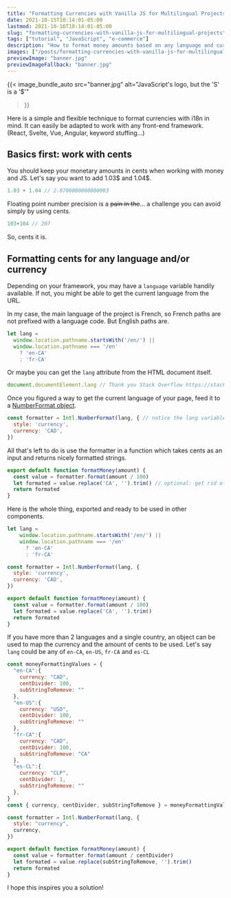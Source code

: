 ```yaml
---
title: "Formatting Currencies with Vanilla JS for Multilingual Projects"
date: 2021-10-15T10:14:01-05:00
lastmod: 2021-10-16T10:14:01-05:00
slug: "formatting-currencies-with-vanilla-js-for-multilingual-projects"
tags: ["tutorial", "JavaScript", "e-commerce"]
description: "How to format money amounts based on any language and currency using only pure, vanilla javaScript."
images: ["/posts/formatting-currencies-with-vanilla-js-for-multilingual-projects/banner.jpg"]
previewImage: "banner.jpg"
previewImageFallback: "banner.jpg"
---
```


{{< image_bundle_auto
  src="banner.jpg"
  alt="JavaScript's logo, but the 'S' is a '$'"
>}}

Here is a simple and flexible technique to format currencies with i18n in mind. 
It can easily be adapted to work with any front-end framework. 
(React, Svelte, Vue, Angular, keyword stuffing...)

## Basics first: work with cents

You should keep your monetary amounts in cents when working with money and JS.
Let's say you want to add 1.03$ and 1.04$.
```js
1.03 + 1.04 // 2.0700000000000003
```
Floating point number precision is a ~~pain in the~~... a challenge you can avoid 
simply by using cents.
```js
103+104 // 207
```

So, cents it is.

## Formatting cents for any language and/or currency

Depending on your framework, you may have a `language` variable handily 
available.
If not, you might be able to get the current language from the URL.

In my case, the main language of the project is French, so French paths are not
prefixed with a language code. But English paths are.

```js
let lang =
  window.location.pathname.startsWith('/en/') ||
  window.location.pathname === '/en'
    ? 'en-CA'
    : 'fr-CA'
```

Or maybe you can get the `lang` attribute from the HTML document itself.
```js
document.documentElement.lang // Thank you Stack Overflow https://stackoverflow.com/a/949578/5941620
```

Once you figured a way to get the current language of your page, feed it to a 
[NumberFormat object](https://developer.mozilla.org/en-US/docs/Web/JavaScript/Reference/Global_Objects/Intl/NumberFormat).

```js
const formatter = Intl.NumberFormat(lang, { // notice the lang variable
  style: 'currency',
  currency: 'CAD',
})
```

All that's left to do is use the formatter in a function which takes cents as 
an input and returns nicely formatted strings.
```js
export default function formatMoney(amount) {
  const value = formatter.format(amount / 100)
  let formated = value.replace('CA', '').trim() // optional: get rid of the currency code
  return formated
}
```

Here is the whole thing, exported and ready to be used in other components.

```js
let lang =
    window.location.pathname.startsWith('/en/') ||
    window.location.pathname === '/en'
      ? 'en-CA'
      : 'fr-CA'

const formatter = Intl.NumberFormat(lang, {
  style: 'currency',
  currency: 'CAD',
})

export default function formatMoney(amount) {
  const value = formatter.format(amount / 100)
  let formated = value.replace('CA', '').trim()
  return formated
}
```

If you have more than 2 languages and a single country, an object can be used to
map the currency and the amount of cents to be used.
Let's say `lang` could be any of `en-CA`, `en-US`, `fr-CA` and `es-CL`
```js
const moneyFormattingValues = {
  "en-CA":{
    currency: "CAD", 
    centDivider: 100, 
    subStringToRemove: ""
  },
  "en-US":{
    currency: "USD", 
    centDivider: 100, 
    subStringToRemove: ""
  },
  "fr-CA":{
    currency: "CAD", 
    centDivider: 100, 
    subStringToRemove: "CA"
  },
  "es-CL":{
    currency: "CLP", 
    centDivider: 1, 
    subStringToRemove: ""
  },
}
const { currency, centDivider, subStringToRemove } = moneyFormattingValues[lang]

const formatter = Intl.NumberFormat(lang, {
  style: "currency",
  currency,
})

export default function formatMoney(amount) {
  const value = formatter.format(amount / centDivider)
  let formated = value.replace(subStringToRemove, '').trim()
  return formated
}
```

I hope this inspires you a solution!